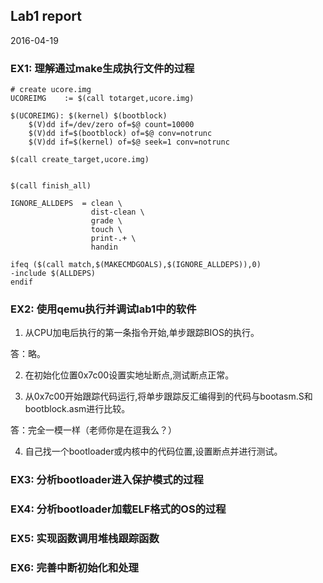## Lab1 report 

2016-04-19

### EX1: 理解通过make生成执行文件的过程

```
# create ucore.img
UCOREIMG	:= $(call totarget,ucore.img)

$(UCOREIMG): $(kernel) $(bootblock)
	$(V)dd if=/dev/zero of=$@ count=10000
	$(V)dd if=$(bootblock) of=$@ conv=notrunc
	$(V)dd if=$(kernel) of=$@ seek=1 conv=notrunc

$(call create_target,ucore.img)


$(call finish_all)

IGNORE_ALLDEPS	= clean \
				  dist-clean \
				  grade \
				  touch \
				  print-.+ \
				  handin

ifeq ($(call match,$(MAKECMDGOALS),$(IGNORE_ALLDEPS)),0)
-include $(ALLDEPS)
endif
```

### EX2: 使用qemu执行并调试lab1中的软件
1.	 从CPU加电后执行的第一条指令开始,单步跟踪BIOS的执行。

答：略。

2.	 在初始化位置0x7c00设置实地址断点,测试断点正常。



3.	 从0x7c00开始跟踪代码运行,将单步跟踪反汇编得到的代码与bootasm.S和	bootblock.asm进行比较。

答：完全一模一样（老师你是在逗我么？）

4.	 自己找一个bootloader或内核中的代码位置,设置断点并进行测试。



### EX3: 分析bootloader进入保护模式的过程

### EX4: 分析bootloader加载ELF格式的OS的过程

### EX5: 实现函数调用堆栈跟踪函数

### EX6: 完善中断初始化和处理